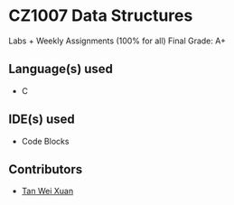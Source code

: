 # CZ1007 Data Structures

Labs + Weekly Assignments (100% for all)
Final Grade: A+

## Language(s) used
* C

## IDE(s) used
* Code Blocks

## Contributors
* [Tan Wei Xuan](https://github.com/jermsinarocket)
